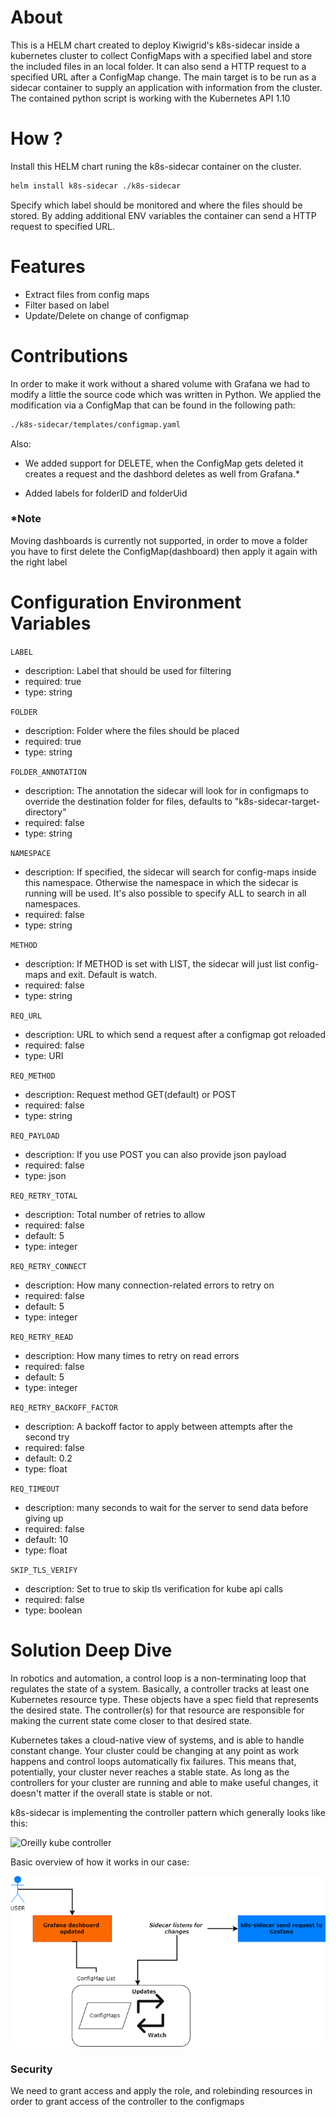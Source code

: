 # About

This is a HELM chart created to deploy Kiwigrid's k8s-sidecar inside a kubernetes cluster to collect ConfigMaps with a specified label and store the included files in an local folder. It can also send a HTTP request to a specified URL after a ConfigMap change. The main target is to be run as a sidecar container to supply an application with information from the cluster. The contained python script is working with the Kubernetes API 1.10

# How ?
Install this HELM chart runing the k8s-sidecar container on the cluster.
```bash
helm install k8s-sidecar ./k8s-sidecar
```

Specify which label should be monitored and where the files should be stored. By adding additional ENV variables the container can send a HTTP request to specified URL.

# Features

* Extract files from config maps
* Filter based on label
* Update/Delete on change of configmap

# Contributions

In order to make it work without a shared volume with Grafana we had to modify a little the source code which was written in Python. We applied the modification via a  ConfigMap that can be found in the following path:
```bash 
./k8s-sidecar/templates/configmap.yaml
```
Also:
- We added support for DELETE, when the ConfigMap gets deleted it creates a request and the dashbord deletes as well from Grafana.*   

- Added labels for folderID and folderUid


### *Note
Moving dashboards is currently not supported, in order to move a folder you have to first delete the ConfigMap(dashboard) then apply it again with the right label

# Configuration Environment Variables

`LABEL`

* description: Label that should be used for filtering
* required: true
* type: string

`FOLDER`

* description: Folder where the files should be placed
* required: true
* type: string

`FOLDER_ANNOTATION`

* description: The annotation the sidecar will look for in configmaps to override the destination folder for files, defaults to "k8s-sidecar-target-directory"
* required: false
* type: string

`NAMESPACE`

* description: If specified, the sidecar will search for config-maps inside this namespace. Otherwise the namespace in which the sidecar is running will be used. It's also possible to specify ALL to search in all namespaces.
* required: false
* type: string

`METHOD`

* description: If METHOD is set with LIST, the sidecar will just list config-maps and exit. Default is watch.
* required: false
* type: string

`REQ_URL`

* description: URL to which send a request after a configmap got reloaded
* required: false
* type: URI

`REQ_METHOD`

* description: Request method GET(default) or POST
* required: false
* type: string

`REQ_PAYLOAD`

* description: If you use POST you can also provide json payload
* required: false
* type: json

`REQ_RETRY_TOTAL`

* description: Total number of retries to allow
* required: false
* default: 5
* type: integer

`REQ_RETRY_CONNECT`

* description: How many connection-related errors to retry on
* required: false
* default: 5
* type: integer

`REQ_RETRY_READ`

* description: How many times to retry on read errors
* required: false
* default: 5
* type: integer

`REQ_RETRY_BACKOFF_FACTOR`

* description: A backoff factor to apply between attempts after the second try
* required: false
* default: 0.2
* type: float

`REQ_TIMEOUT`

* description: many seconds to wait for the server to send data before giving up
* required: false
* default: 10
* type: float

`SKIP_TLS_VERIFY`

* description: Set to true to skip tls verification for kube api calls
* required: false
* type: boolean


# Solution Deep Dive

In robotics and automation, a control loop is a non-terminating loop that regulates the state of a system.
Basically, a controller tracks at least one Kubernetes resource type. These objects have a spec field that represents the desired state. The controller(s) for that resource are responsible for making the current state come closer to that desired state.

Kubernetes takes a cloud-native view of systems, and is able to handle constant change.
Your cluster could be changing at any point as work happens and control loops automatically fix failures. This means that, potentially, your cluster never reaches a stable state.
As long as the controllers for your cluster are running and able to make useful changes, it doesn't matter if the overall state is stable or not.

k8s-sidecar is implementing the controller pattern which generally looks like this:

![Oreilly kube controller](https://www.oreilly.com/library/view/programming-kubernetes/9781492047094/assets/prku_0102.png)


Basic overview of how it works in our case:

![Our diagram](diagram.jpg)

### Security
 We need to grant access and apply the role, and rolebinding resources in order to grant access of the controller to the configmaps
